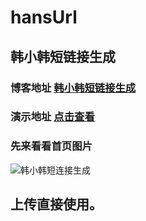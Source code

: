 # hansUrl
## 韩小韩短链接生成
### 博客地址 [韩小韩短链接生成](https://www.vvhan.com/hansurl.html "韩小韩短链接生成")

### 演示地址 [点击查看](https://www.vvhan.com/hansdwz/ "韩小韩短链接生成")

### 先来看看首页图片

![韩小韩短连接生成](https://cdn.jsdelivr.net/gh/uxiaohan/GitImgTypecho/usr/uploads/2020/04/637000574.jpg)

## 上传直接使用。
